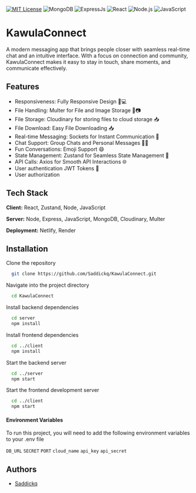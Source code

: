 [![MIT License](https://img.shields.io/badge/License-MIT-green.svg)](https://choosealicense.com/licenses/mit/)
![MongoDB](https://img.shields.io/badge/MongoDB-black.svg?logo=mongodb)
![ExpressJs](https://img.shields.io/badge/Express-black.svg?logo=nodedotjs)
![React](https://img.shields.io/badge/React-black.svg?logo=react)
![Node.js](https://img.shields.io/badge/Node.js-black.svg?logo=node.js)
![JavaScript](https://img.shields.io/badge/JavaScript-black.svg?logo=javascript)


# KawulaConnect

A modern messaging app that brings people closer with seamless real-time chat and an intuitive interface. With a focus on connection and community, KawulaConnect makes it easy to stay in touch, share moments, and communicate effectively.

## Features

- Responsiveness: Fully Responsive Design 📱💻
- File Handling: Multer for File and Image Storage 📁📷
- File Storage: Cloudinary for storing files to cloud storage 📥
- File Download: Easy File Downloading 📥
- Real-time Messaging: Sockets for Instant Communication 💬
- Chat Support: Group Chats and Personal Messages 👥💬
- Fun Conversations: Emoji Support 😄
- State Management: Zustand for Seamless State Management 🧠
- API Calls: Axios for Smooth API Interactions 🌐
- User authentication JWT Tokens 🔑
- User authorization 

## Tech Stack

**Client:** React, Zustand, Node, JavaScript

**Server:** Node, Express, JavaScript, MongoDB, Cloudinary, Multer

**Deployment:** Netlify, Render

## Installation

Clone the repository
```bash
  git clone https://github.com/Saddickq/KawulaConnect.git
```

Navigate into the project directory
```bash
  cd KawulaConnect
```

Install backend dependencies
```bash
  cd server
  npm install
```

Install frontend dependencies
```bash
  cd ../client
  npm install
```

Start the backend server
```bash
  cd ../server
  npm start
```

Start the frontend development server
```bash
  cd ../client
  npm start
```

#### Environment Variables

To run this project, you will need to add the following environment variables to your .env file

`DB_URL`
`SECRET`
`PORT`
`cloud_name`
`api_key`
`api_secret`


## Authors

- [Saddickq](https://github.com/Saddickq)
